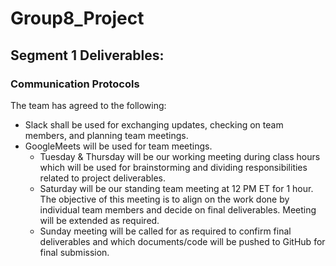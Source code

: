 # Group8_Project

## Segment 1 Deliverables: 
### Communication Protocols

The team has agreed to the following: 
- Slack shall be used for exchanging updates, checking on team members, and planning team meetings.
- GoogleMeets will be used for team meetings.
  - Tuesday & Thursday will be our working meeting during class hours which will be used for brainstorming and dividing responsibilities related to project deliverables.
  - Saturday will be our standing team meeting at 12 PM ET for 1 hour. The objective of this meeting is to align on the work done by individual team members and decide on final deliverables. Meeting will be extended as required.
  - Sunday meeting will be called for as required to confirm final deliverables and which documents/code will be pushed to GitHub for final submission.
